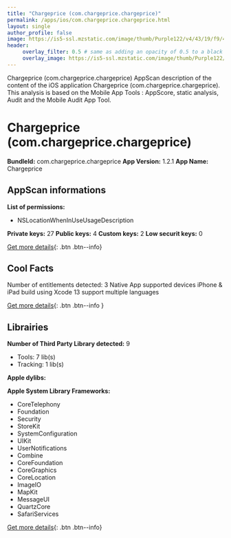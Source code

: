 ```yaml
---
title: "Chargeprice (com.chargeprice.chargeprice)"
permalink: /apps/ios/com.chargeprice.chargeprice.html
layout: single
author_profile: false
image: https://is5-ssl.mzstatic.com/image/thumb/Purple122/v4/43/19/f9/4319f906-52c2-5ad3-7a77-81c1e9be046d/AppIcon-0-1x_U007emarketing-0-7-0-85-220.png/512x512bb.jpg
header: 
     overlay_filter: 0.5 # same as adding an opacity of 0.5 to a black background
     overlay_image: https://is5-ssl.mzstatic.com/image/thumb/Purple122/v4/43/19/f9/4319f906-52c2-5ad3-7a77-81c1e9be046d/AppIcon-0-1x_U007emarketing-0-7-0-85-220.png/512x512bb.jpg
---
```

Chargeprice (com.chargeprice.chargeprice) AppScan description of the content of the iOS application Chargeprice (com.chargeprice.chargeprice). This analysis is based on the Mobile App Tools : AppScore, static analysis, Audit and the Mobile Audit App Tool.

# Chargeprice (com.chargeprice.chargeprice)

**BundleId:** com.chargeprice.chargeprice
**App Version:** 1.2.1
**App Name:** Chargeprice


## AppScan informations 

**List of permissions:** 
- NSLocationWhenInUseUsageDescription
  
  
**Private keys:** 27
**Public keys:** 4
**Custom keys:** 2
**Low securit keys:** 0
  
[Get more details](/pricing.html){: .btn .btn--info}

## Cool Facts

Number of entitlements detected: 3
Native App
supported devices iPhone & iPad
build using Xcode 13
support multiple languages
  
[Get more details](/pricing.html){: .btn .btn--info }

## Librairies 
**Number of Third Party Library detected:** 9
- Tools: 7 lib(s)
- Tracking: 1 lib(s)


**Apple dylibs:**


**Apple System Library Frameworks:**
- CoreTelephony
- Foundation
- Security
- StoreKit
- SystemConfiguration
- UIKit
- UserNotifications
- Combine
- CoreFoundation
- CoreGraphics
- CoreLocation
- ImageIO
- MapKit
- MessageUI
- QuartzCore
- SafariServices


  
[Get more details](/pricing.html){: .btn .btn--info}

